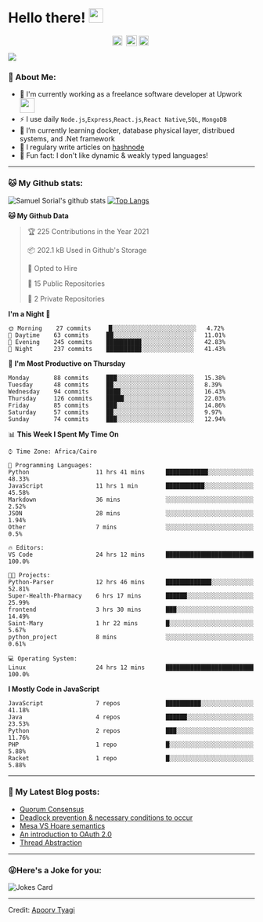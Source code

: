 # Hello there! <img src="https://github.com/TheDudeThatCode/TheDudeThatCode/blob/master/Assets/Hi.gif" width="29px">
<p align="center">
<a href="https://www.linkedin.com/in/samuel-sorial/" target="blank"><img align="center" src="https://cdn.jsdelivr.net/npm/simple-icons@3.0.1/icons/linkedin.svg" alt="samuel_linkedin" height="20" width="20" /></a>&nbsp;
<a href="https://stackoverflow.com/users/13089670/samuel-sorial"><img align="center" alt="Samuel Sorial stack over flow" width="22px" src="https://cdn.jsdelivr.net/npm/simple-icons@3.0.1/icons/stackoverflow.svg" /></a>
<a href="https://twitter.com/samolaaaa" target="blank"><img align="center" src="https://cdn.jsdelivr.net/npm/simple-icons@3.0.1/icons/twitter.svg" alt="samuel_twitter" height="20" width="20" /></a>&nbsp;
</p>


![](https://camo.githubusercontent.com/992babdffd8c74a1502de375fbdf7e4d54773242/68747470733a2f2f6d656469612e67697068792e636f6d2f6d656469612f53576f536b4e36447854737a71494b4571762f67697068792e676966)

### 🤵 About Me:
- 🏦 I'm currently working as a freelance software developer at Upwork
      <img src="https://media.giphy.com/media/WUlplcMpOCEmTGBtBW/giphy.gif" width="30">
- ⚡ I use daily ```Node.js```,```Express```,```React.js```,```React Native```,```SQL```, ```MongoDB```
- 🌱 I’m currently learning docker, database physical layer, distribued systems, and .Net framework
- 📝 I regulary write articles on [hashnode](https://samuelsorial.tech/)
- 🤔 Fun fact: I don't like dynamic & weakly typed languages!

---
### 🐱 My Github stats:
![Samuel Sorial's github stats](https://github-readme-stats.vercel.app/api?username=samuel-sorial&show_icons=true&title_color=ffc857&icon_color=8ac926&text_color=daf7dc&bg_color=151515&hide=["stars"])
[![Top Langs](https://github-readme-stats.vercel.app/api/top-langs/?username=samuel-sorial&layout=compact&text_color=daf7dc&bg_color=151515)](https://github.com/anuraghazra/github-readme-stats)

<!--START_SECTION:waka-->
**🐱 My Github Data** 

> 🏆 225 Contributions in the Year 2021
 > 
> 📦 202.1 kB Used in Github's Storage 
 > 
> 💼 Opted to Hire
 > 
> 📜 15 Public Repositories 
 > 
> 🔑 2 Private Repositories  
 > 
**I'm a Night 🦉** 

```text
🌞 Morning    27 commits     █░░░░░░░░░░░░░░░░░░░░░░░░   4.72% 
🌆 Daytime    63 commits     ██░░░░░░░░░░░░░░░░░░░░░░░   11.01% 
🌃 Evening    245 commits    ██████████░░░░░░░░░░░░░░░   42.83% 
🌙 Night      237 commits    ██████████░░░░░░░░░░░░░░░   41.43%

```
📅 **I'm Most Productive on Thursday** 

```text
Monday       88 commits     ███░░░░░░░░░░░░░░░░░░░░░░   15.38% 
Tuesday      48 commits     ██░░░░░░░░░░░░░░░░░░░░░░░   8.39% 
Wednesday    94 commits     ████░░░░░░░░░░░░░░░░░░░░░   16.43% 
Thursday     126 commits    █████░░░░░░░░░░░░░░░░░░░░   22.03% 
Friday       85 commits     ███░░░░░░░░░░░░░░░░░░░░░░   14.86% 
Saturday     57 commits     ██░░░░░░░░░░░░░░░░░░░░░░░   9.97% 
Sunday       74 commits     ███░░░░░░░░░░░░░░░░░░░░░░   12.94%

```


📊 **This Week I Spent My Time On** 

```text
⌚︎ Time Zone: Africa/Cairo

💬 Programming Languages: 
Python                   11 hrs 41 mins      ████████████░░░░░░░░░░░░░   48.33% 
JavaScript               11 hrs 1 min        ███████████░░░░░░░░░░░░░░   45.58% 
Markdown                 36 mins             ░░░░░░░░░░░░░░░░░░░░░░░░░   2.52% 
JSON                     28 mins             ░░░░░░░░░░░░░░░░░░░░░░░░░   1.94% 
Other                    7 mins              ░░░░░░░░░░░░░░░░░░░░░░░░░   0.5%

🔥 Editors: 
VS Code                  24 hrs 12 mins      █████████████████████████   100.0%

🐱‍💻 Projects: 
Python-Parser            12 hrs 46 mins      █████████████░░░░░░░░░░░░   52.81% 
Super-Health-Pharmacy    6 hrs 17 mins       ██████░░░░░░░░░░░░░░░░░░░   25.99% 
frontend                 3 hrs 30 mins       ███░░░░░░░░░░░░░░░░░░░░░░   14.49% 
Saint-Mary               1 hr 22 mins        █░░░░░░░░░░░░░░░░░░░░░░░░   5.67% 
python_project           8 mins              ░░░░░░░░░░░░░░░░░░░░░░░░░   0.61%

💻 Operating System: 
Linux                    24 hrs 12 mins      █████████████████████████   100.0%

```

**I Mostly Code in JavaScript** 

```text
JavaScript               7 repos             ██████████░░░░░░░░░░░░░░░   41.18% 
Java                     4 repos             ██████░░░░░░░░░░░░░░░░░░░   23.53% 
Python                   2 repos             ███░░░░░░░░░░░░░░░░░░░░░░   11.76% 
PHP                      1 repo              █░░░░░░░░░░░░░░░░░░░░░░░░   5.88% 
Racket                   1 repo              █░░░░░░░░░░░░░░░░░░░░░░░░   5.88%

```



<!--END_SECTION:waka-->

---

### 📕 My Latest Blog posts:
<!-- BLOG-POST-LIST:START -->
- [Quorum Consensus](https://samuelsorial.tech/quorum-consensus)
- [Deadlock prevention & necessary conditions to occur](https://samuelsorial.tech/deadlock-prevention-and-necessary-conditions-to-occur)
- [Mesa VS Hoare semantics](https://samuelsorial.tech/mesa-vs-hoare-semantics)
- [An introduction to OAuth 2.0](https://samuelsorial.tech/an-introduction-to-oauth-20)
- [Thread Abstraction](https://samuelsorial.tech/thread-abstraction)
<!-- BLOG-POST-LIST:END -->
---

### 😜Here's a Joke for you:
<img src="https://readme-jokes.vercel.app/api" alt="Jokes Card" />

----

Credit: [Apoorv Tyagi](https://github.com/ApoorvTyagi)


